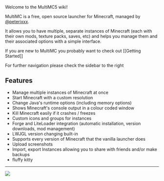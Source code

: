 Welcome to the MultiMC5 wiki!

MultiMC is a free, open source launcher for Minecraft, managed by [@peterixxx](https://twitter.com/peterixxx).

It allows you to have multiple, separate instances of Minecraft (each with their own mods, texture packs, saves, etc) and helps you manage them and their associated options with a simple interface.

If you are new to MultiMC you probably want to check out [[Getting Started]]

For further navigation please check the sidebar to the right

## Features
* Manage multiple instances of Minecraft at once
* Start Minecraft with a custom resolution
* Change Java's runtime options (including memory options)
* Shows Minecraft's console output in a colour coded window
* Kill Minecraft easily if it crashes / freezes
* Custom icons and groups for instances
* Forge and LiteLoader integration (automatic installation, version downloads, mod management)
* LWJGL version changing built-in
* Supports every version of Minecraft that the vanilla launcher does
* Upload screenshots
* Import, export Instances allowing you to share with friends and/or make backups
* fluffy kitty

***

![](http://dethware.org/pics/mmchelp/catbgrnd2.png)